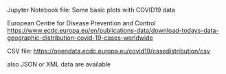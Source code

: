 Jupyter Notebook file: Some basic plots with COVID19 data

European Centre for Disease Prevention and Control https://www.ecdc.europa.eu/en/publications-data/download-todays-data-geographic-distribution-covid-19-cases-worldwide

CSV file: https://opendata.ecdc.europa.eu/covid19/casedistribution/csv

also JSON or XML data are available
